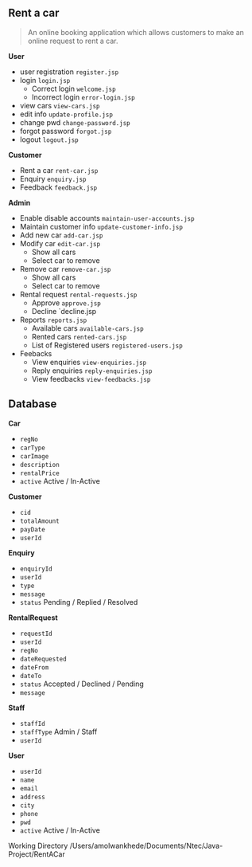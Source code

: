 Rent a car
----------

> An online booking application which allows customers to make an online request to rent a car. 

**User**
 - user registration `register.jsp` 
 - login `login.jsp` 
	- Correct login `welcome.jsp` 
	- Incorrect login `error-login.jsp` 
 - view cars `view-cars.jsp` 
 - edit info `update-profile.jsp` 
 - change pwd `change-password.jsp` 
 - forgot password `forgot.jsp` 
 - logout `logout.jsp`

**Customer**
- Rent a car `rent-car.jsp`
- Enquiry `enquiry.jsp`
- Feedback `feedback.jsp`

**Admin**
- Enable disable accounts `maintain-user-accounts.jsp`
- Maintain customer info `update-customer-info.jsp`
- Add new car `add-car.jsp`
- Modify car `edit-car.jsp`
	- Show all cars
	- Select car to remove
- Remove car `remove-car.jsp`
	- Show all cars
	- Select car to remove
- Rental request `rental-requests.jsp`
	- Approve `approve.jsp`
	- Decline `decline.jsp
- Reports `reports.jsp`
	- Available cars `available-cars.jsp` 
	- Rented cars `rented-cars.jsp`
	- List of Registered users `registered-users.jsp`
- Feebacks
	-  View enquiries `view-enquiries.jsp`
	-  Reply enquiries `reply-enquiries.jsp`
	-  View feedbacks `view-feedbacks.jsp`

Database
----------

**Car**
- `regNo`
- `carType`
- `carImage`
- `description`
- `rentalPrice`
- `active` Active / In-Active

**Customer**
- `cid`
- `totalAmount`
- `payDate`
- `userId`

**Enquiry**
- `enquiryId`
- `userId`
- `type`
- `message`
- `status` Pending / Replied / Resolved

**RentalRequest**
- `requestId`
- `userId`
- `regNo`
- `dateRequested`
- `dateFrom`
- `dateTo`
- `status` Accepted / Declined / Pending
- `message`

**Staff**
- `staffId`
- `staffType` Admin / Staff
- `userId`

**User**
- `userId`
- `name`
- `email`
- `address`
- `city`
- `phone`
- `pwd`
- `active` Active / In-Active

Working Directory
/Users/amolwankhede/Documents/Ntec/Java-Project/RentACar
